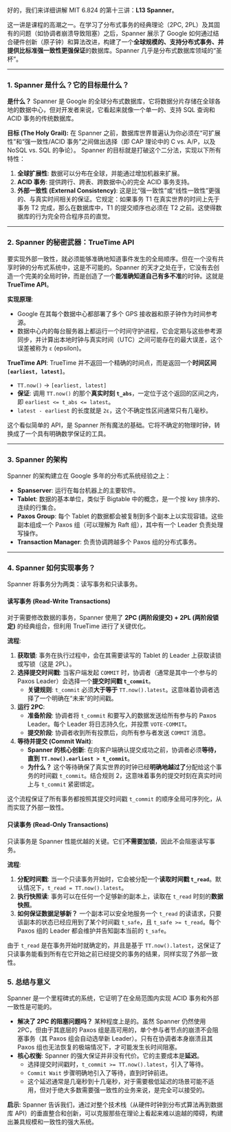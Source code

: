 好的，我们来详细讲解 MIT 6.824 的第十三讲：**L13 Spanner**。

这一讲是课程的高潮之一。在学习了分布式事务的经典理论（2PC, 2PL）及其固有的问题（如协调者崩溃导致阻塞）之后，Spanner 展示了 Google 如何通过结合硬件创新（原子钟）和算法改进，构建了一个**全球规模的、支持分布式事务、并提供比标准强一致性更强保证**的数据库。Spanner 几乎是分布式数据库领域的“圣杯”。

---

### 1. Spanner 是什么？它的目标是什么？

**是什么？**
Spanner 是 Google 的全球分布式数据库，它将数据分片存储在全球各地的数据中心，但对开发者来说，它看起来就像一个单一的、支持 SQL 查询和 ACID 事务的传统数据库。

**目标 (The Holy Grail):**
在 Spanner 之前，数据库世界普遍认为你必须在“可扩展性”和“强一致性/ACID 事务”之间做出选择（即 CAP 理论中的 C vs. A/P，以及 NoSQL vs. SQL 的争论）。
Spanner 的目标就是打破这个二分法，实现以下所有特性：

1.  **全球扩展性**: 数据可以分布在全球，并能通过增加机器来扩展。
2.  **ACID 事务**: 提供跨行、跨表、跨数据中心的完全 ACID 事务支持。
3.  **外部一致性 (External Consistency)**: 这是比“强一致性”或“线性一致性”更强的、与真实时间相关的保证。它规定：如果事务 T1 在真实世界的时间上先于事务 T2 完成，那么在数据库中，T1 的提交顺序也必须在 T2 之前。这使得数据库的行为完全符合程序员的直觉。

---

### 2. Spanner 的秘密武器：TrueTime API

要实现外部一致性，就必须能够准确地知道事件发生的全局顺序。但在一个没有共享时钟的分布式系统中，这是不可能的。Spanner 的天才之处在于，它没有去创造一个完美的全局时钟，而是创造了一个**能准确知道自己有多不准**的时钟。这就是 **TrueTime API**。

**实现原理**:

- Google 在其每个数据中心都部署了多个 GPS 接收器和原子钟作为时间参考源。
- 数据中心内的每台服务器上都运行一个时间守护进程，它会定期与这些参考源同步，并计算出本地时钟与真实时间（UTC）之间可能存在的最大误差，这个误差被称为 `ε` (epsilon)。

**TrueTime API**:
TrueTime 并不返回一个精确的时间点，而是返回一个**时间区间 `[earliest, latest]`**。

- `TT.now()` -> `[earliest, latest]`
- **保证**: 调用 `TT.now()` 的那个**真实时刻 `t_abs`**，一定位于这个返回的区间之内，即 `earliest <= t_abs <= latest`。
- `latest - earliest` 的长度就是 `2ε`，这个不确定性区间通常只有几毫秒。

这个看似简单的 API，是 Spanner 所有魔法的基础。它将不确定的物理时钟，转换成了一个具有明确数学保证的工具。

---

### 3. Spanner 的架构

Spanner 的架构建立在 Google 多年的分布式系统经验之上：

- **Spanserver**: 运行在每台机器上的主要软件。
- **Tablet**: 数据的基本单位，类似于 Bigtable 中的概念，是一个按 key 排序的、连续的行集合。
- **Paxos Group**: 每个 Tablet 的数据都会被复制到多个副本上以实现容错。这些副本组成一个 Paxos 组（可以理解为 Raft 组），其中有一个 Leader 负责处理写操作。
- **Transaction Manager**: 负责协调跨越多个 Paxos 组的分布式事务。

---

### 4. Spanner 如何实现事务？

Spanner 将事务分为两类：读写事务和只读事务。

#### 读写事务 (Read-Write Transactions)

对于需要修改数据的事务，Spanner 使用了 **2PC (两阶段提交) + 2PL (两阶段锁定)** 的经典组合，但利用 TrueTime 进行了关键优化。

**流程**:

1.  **获取锁**: 事务在执行过程中，会在其需要读写的 Tablet 的 Leader 上获取读锁或写锁（这是 2PL）。
2.  **选择提交时间戳**: 当客户端发起 `COMMIT` 时，协调者（通常是其中一个参与的 Paxos Leader）会选择一个**提交时间戳 `t_commit`**。
    - **关键规则**: `t_commit` 必须**大于等于** `TT.now().latest`。这意味着协调者选择了一个明确在“未来”的时间戳。
3.  **运行 2PC**:
    - **准备阶段**: 协调者将 `t_commit` 和要写入的数据发送给所有参与的 Paxos Leader。每个 Leader 将日志持久化，并投票 `VOTE-COMMIT`。
    - **提交阶段**: 协调者收到所有投票后，向所有参与者发送 `COMMIT` 消息。
4.  **等待并提交 (Commit Wait)**:
    - **Spanner 的核心创新**: 在向客户端确认提交成功之前，协调者必须**等待，直到 `TT.now().earliest > t_commit`**。
    - **为什么？** 这个等待确保了真实世界的时钟已经**明确地越过了**分配给这个事务的时间戳 `t_commit`。结合规则 2，这意味着事务的提交时刻在真实时间上与 `t_commit` 紧密绑定。

这个流程保证了所有事务都按照其提交时间戳 `t_commit` 的顺序全局可序列化，从而实现了外部一致性。

#### 只读事务 (Read-Only Transactions)

只读事务是 Spanner 性能优越的关键。它们**不需要加锁**，因此不会阻塞读写事务。

**流程**:

1.  **分配时间戳**: 当一个只读事务开始时，它会被分配一个**读取时间戳 `t_read`**。默认情况下，`t_read = TT.now().latest`。
2.  **执行快照读**: 事务可以在任何一个足够新的副本上，读取在 `t_read` 时刻的**数据快照**。
3.  **如何保证数据足够新？** 一个副本可以安全地服务一个 `t_read` 的读请求，只要该副本的状态已经应用到了某个时间戳 `t_safe`，且 `t_safe >= t_read`。每个 Paxos 组的 Leader 都会维护并告知副本当前的 `t_safe`。

由于 `t_read` 是在事务开始时就确定的，并且是基于 `TT.now().latest`，这保证了只读事务能看到所有在它开始之前已经提交的事务的结果，同样实现了外部一致性。

### 5. 总结与意义

Spanner 是一个里程碑式的系统，它证明了在全局范围内实现 ACID 事务和外部一致性是可能的。

- **解决了 2PC 的阻塞问题吗？** 某种程度上是的。虽然 Spanner 仍然使用 2PC，但由于其底层的 Paxos 组是高可用的，单个参与者节点的崩溃不会阻塞事务（其 Paxos 组会自动选举新 Leader）。只有在协调者本身崩溃且其 Paxos 组也无法恢复的极端情况下，才可能发生长时间阻塞。
- **核心权衡**: Spanner 的强大保证并非没有代价。它的主要成本是**延迟**。
  - 选择提交时间戳时，`t_commit >= TT.now().latest`，引入了等待。
  - `Commit Wait` 步骤明确地引入了等待，直到时钟前进。
  - 这个延迟通常是几毫秒到十几毫秒，对于需要极低延迟的场景可能不适用，但对于绝大多数需要强一致性的业务来说，是完全可以接受的。

**启示**: Spanner 告诉我们，通过对整个技术栈（从硬件时钟到分布式算法再到数据库 API）的垂直整合和创新，可以克服那些在理论上看起来难以逾越的障碍，构建出兼具规模和一致性的强大系统。
